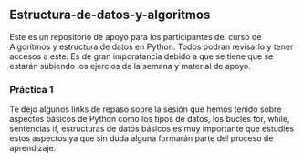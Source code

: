## **Estructura-de-datos-y-algoritmos**

Este es un repositorio de apoyo para los participantes del curso de Algoritmos y estructura de datos en Python. Todos podran revisarlo y tener accesos a este.
Es de gran imporatancia debido a que se tiene que se estarán subiendo los ejercios de la semana y material de apoyo.

### **Práctica 1**

Te dejo algunos links de repaso sobre la sesión que hemos tenido sobre aspectos básicos de Python como los tipos de datos, los bucles for, while, sentencias if, 
estructuras de datos básicos es muy importante que estudies estos aspectos ya que sin duda alguna formarán parte del proceso de aprendizaje.
